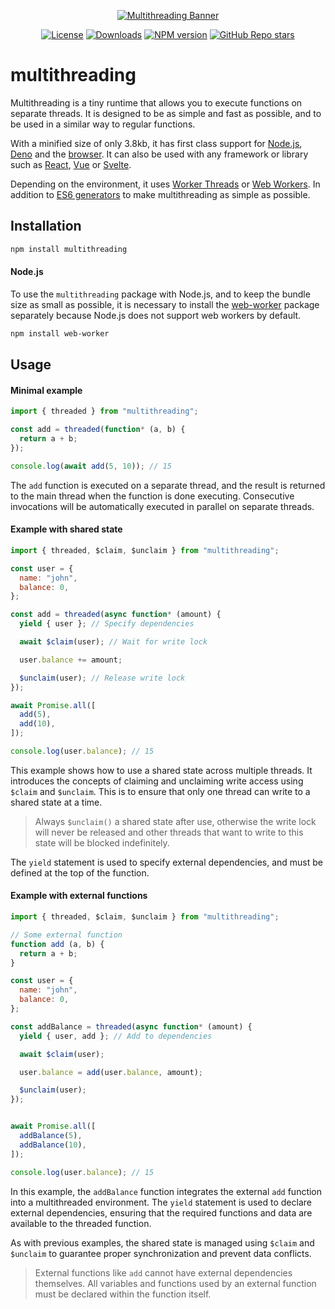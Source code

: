 <div align="center">

<a href="https://multithreading.io">![Multithreading Banner](https://github.com/W4G1/multithreading/assets/38042257/33d76244-5605-4f0f-8bd8-e752ce1c8175)</a>

<a href="https://github.com/W4G1/multithreading/blob/main/LICENSE.md">![License](https://img.shields.io/github/license/W4G1/multithreading)</a>
<a href="https://www.npmjs.com/package/multithreading">![Downloads](https://img.shields.io/npm/dw/multithreading?color=%238956FF)</a>
<a href="https://www.npmjs.com/package/multithreading?activeTab=versions">![NPM version](https://img.shields.io/npm/v/multithreading)</a>
<a href="https://github.com/W4G1/multithreading">![GitHub Repo stars](https://img.shields.io/github/stars/W4G1/multithreading?logo=github&label=Star&labelColor=rgb(26%2C%2030%2C%2035)&color=rgb(13%2C%2017%2C%2023))</a>

</div>

# multithreading

Multithreading is a tiny runtime that allows you to execute functions on separate threads. It is designed to be as simple and fast as possible, and to be used in a similar way to regular functions.

With a minified size of only 3.8kb, it has first class support for [Node.js](https://nodejs.org/), [Deno](https://deno.com/) and the [browser](https://caniuse.com/webworkers/). It can also be used with any framework or library such as [React](https://react.dev/), [Vue](https://vuejs.org/) or [Svelte](https://svelte.dev/).

Depending on the environment, it uses [Worker Threads](https://nodejs.org/api/worker_threads.html) or [Web Workers](https://developer.mozilla.org/en-US/docs/Web/API/Worker). In addition to [ES6 generators](https://developer.mozilla.org/en-US/docs/Web/JavaScript/Reference/Statements/function*) to make multithreading as simple as possible.

## Installation

```bash
npm install multithreading
```

#### Node.js
To use the `multithreading` package with Node.js, and to keep the bundle size as small as possible, it is necessary to install the [web-worker](https://www.npmjs.com/package/web-worker) package separately because Node.js does not support web workers by default.

```bash
npm install web-worker
```

## Usage

#### Minimal example

```js
import { threaded } from "multithreading";

const add = threaded(function* (a, b) {
  return a + b;
});

console.log(await add(5, 10)); // 15
```
The `add` function is executed on a separate thread, and the result is returned to the main thread when the function is done executing. Consecutive invocations will be automatically executed in parallel on separate threads.

#### Example with shared state

```js
import { threaded, $claim, $unclaim } from "multithreading";

const user = {
  name: "john",
  balance: 0,
};

const add = threaded(async function* (amount) {
  yield { user }; // Specify dependencies

  await $claim(user); // Wait for write lock

  user.balance += amount;

  $unclaim(user); // Release write lock
});

await Promise.all([
  add(5),
  add(10),
]);

console.log(user.balance); // 15
```
This example shows how to use a shared state across multiple threads. It introduces the concepts of claiming and unclaiming write access using `$claim` and `$unclaim`. This is to ensure that only one thread can write to a shared state at a time.

> Always `$unclaim()` a shared state after use, otherwise the write lock will never be released and other threads that want to write to this state will be blocked indefinitely.

The `yield` statement is used to specify external dependencies, and must be defined at the top of the function.

#### Example with external functions

```js
import { threaded, $claim, $unclaim } from "multithreading";

// Some external function
function add (a, b) {
  return a + b;
}

const user = {
  name: "john",
  balance: 0,
};

const addBalance = threaded(async function* (amount) {
  yield { user, add }; // Add to dependencies

  await $claim(user);

  user.balance = add(user.balance, amount);

  $unclaim(user);
});


await Promise.all([
  addBalance(5),
  addBalance(10),
]);

console.log(user.balance); // 15
```
In this example, the `addBalance` function integrates the external `add` function into a multithreaded environment. The `yield` statement is used to declare external dependencies, ensuring that the required functions and data are available to the threaded function.

As with previous examples, the shared state is managed using `$claim` and `$unclaim` to guarantee proper synchronization and prevent data conflicts.

> External functions like `add` cannot have external dependencies themselves. All variables and functions used by an external function must be declared within the function itself.